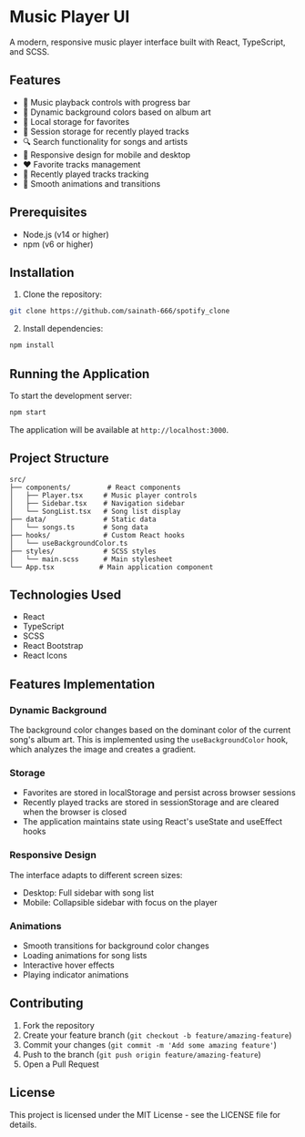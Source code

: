 # Music Player UI

A modern, responsive music player interface built with React, TypeScript, and SCSS.

## Features

- 🎵 Music playback controls with progress bar
- 🎨 Dynamic background colors based on album art
- 💾 Local storage for favorites
- 📝 Session storage for recently played tracks
- 🔍 Search functionality for songs and artists
- 📱 Responsive design for mobile and desktop
- ❤️ Favorite tracks management
- 🎯 Recently played tracks tracking
- 🎨 Smooth animations and transitions

## Prerequisites

- Node.js (v14 or higher)
- npm (v6 or higher)

## Installation

1. Clone the repository:

```bash
git clone https://github.com/sainath-666/spotify_clone
```

2. Install dependencies:

```bash
npm install
```

## Running the Application

To start the development server:

```bash
npm start
```

The application will be available at `http://localhost:3000`.

## Project Structure

```
src/
├── components/         # React components
│   ├── Player.tsx     # Music player controls
│   ├── Sidebar.tsx    # Navigation sidebar
│   └── SongList.tsx   # Song list display
├── data/              # Static data
│   └── songs.ts       # Song data
├── hooks/             # Custom React hooks
│   └── useBackgroundColor.ts
├── styles/            # SCSS styles
│   └── main.scss      # Main stylesheet
└── App.tsx           # Main application component
```

## Technologies Used

- React
- TypeScript
- SCSS
- React Bootstrap
- React Icons

## Features Implementation

### Dynamic Background

The background color changes based on the dominant color of the current song's album art. This is implemented using the `useBackgroundColor` hook, which analyzes the image and creates a gradient.

### Storage

- Favorites are stored in localStorage and persist across browser sessions
- Recently played tracks are stored in sessionStorage and are cleared when the browser is closed
- The application maintains state using React's useState and useEffect hooks

### Responsive Design

The interface adapts to different screen sizes:

- Desktop: Full sidebar with song list
- Mobile: Collapsible sidebar with focus on the player

### Animations

- Smooth transitions for background color changes
- Loading animations for song lists
- Interactive hover effects
- Playing indicator animations

## Contributing

1. Fork the repository
2. Create your feature branch (`git checkout -b feature/amazing-feature`)
3. Commit your changes (`git commit -m 'Add some amazing feature'`)
4. Push to the branch (`git push origin feature/amazing-feature`)
5. Open a Pull Request

## License

This project is licensed under the MIT License - see the LICENSE file for details.
